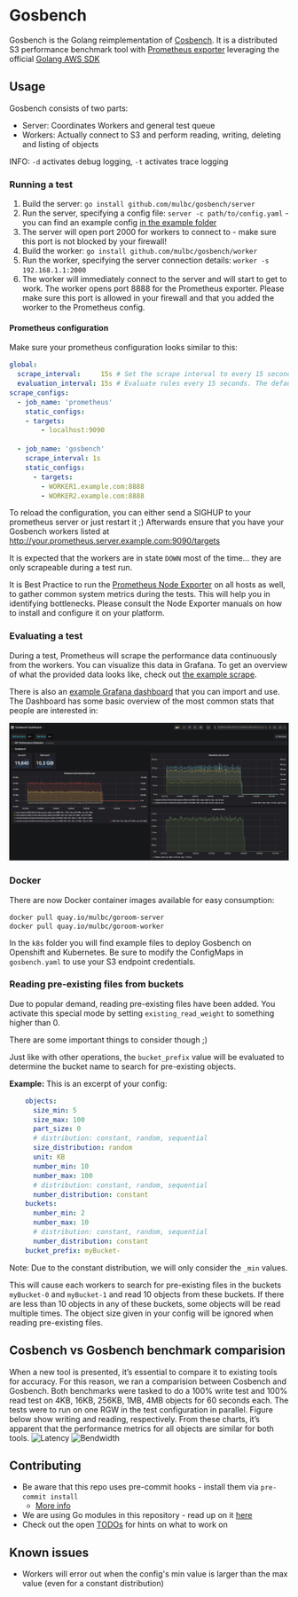# Gosbench

Gosbench is the Golang reimplementation of [Cosbench](https://github.com/intel-cloud/cosbench).
It is a distributed S3 performance benchmark tool with [Prometheus exporter](https://opencensus.io/exporters/supported-exporters/go/prometheus/) leveraging the official [Golang AWS SDK](https://aws.amazon.com/sdk-for-go/)

## Usage

Gosbench consists of two parts:

* Server: Coordinates Workers and general test queue
* Workers: Actually connect to S3 and perform reading, writing, deleting and listing of objects

INFO: `-d` activates debug logging, `-t` activates trace logging

### Running a test

1. Build the server: `go install github.com/mulbc/gosbench/server`
1. Run the server, specifying a config file: `server -c path/to/config.yaml` - you can find an example config [in the example folder](examples/example_config.yaml)
1. The server will open port 2000 for workers to connect to - make sure this port is not blocked by your firewall!
1. Build the worker: `go install github.com/mulbc/gosbench/worker`
1. Run the worker, specifying the server connection details: `worker -s 192.168.1.1:2000`
1. The worker will immediately connect to the server and will start to get to work.
The worker opens port 8888 for the Prometheus exporter. Please make sure this port is allowed in your firewall and that you added the worker to the Prometheus config.

#### Prometheus configuration

Make sure your prometheus configuration looks similar to this:

```yaml
global:
  scrape_interval:     15s # Set the scrape interval to every 15 seconds. Default is every 1 minute.
  evaluation_interval: 15s # Evaluate rules every 15 seconds. The default is every 1 minute.
scrape_configs:
  - job_name: 'prometheus'
    static_configs:
    - targets:
        - localhost:9090

  - job_name: 'gosbench'
    scrape_interval: 1s
    static_configs:
      - targets:
        - WORKER1.example.com:8888
        - WORKER2.example.com:8888
```

To reload the configuration, you can either send a SIGHUP to your prometheus server or just restart it ;)
Afterwards ensure that you have your Gosbench workers listed at http://your.prometheus.server.example.com:9090/targets

It is expected that the workers are in state `DOWN` most of the time... they are only scrapeable during a test run.

It is Best Practice to run the [Prometheus Node Exporter](https://github.com/prometheus/node_exporter) on all hosts as well, to gather common system metrics during the tests. This will help you in identifying bottlenecks. Please consult the Node Exporter manuals on how to install and configure it on your platform.

### Evaluating a test

During a test, Prometheus will scrape the performance data continuously from the workers.
You can visualize this data in Grafana. To get an overview of what the provided data looks like, check out [the example scrape](examples/example_prom_exporter.log).

There is also an [example Grafana dashboard](examples/grafana_dashboard.json) that you can import and use. The Dashboard has some basic overview of the most common stats that people are interested in:

![Gosbench Dashboard in action](examples/Gosbench_Dashboard.jpg)

### Docker

There are now Docker container images available for easy consumption:

```shell
docker pull quay.io/mulbc/goroom-server
docker pull quay.io/mulbc/goroom-worker
```

In the `k8s` folder you will find example files to deploy Gosbench on Openshift and Kubernetes.
Be sure to modify the ConfigMaps in `gosbench.yaml` to use your S3 endpoint credentials.

### Reading pre-existing files from buckets

Due to popular demand, reading pre-existing files have been added. You activate this special mode by setting `existing_read_weight` to something higher than 0.

There are some important things to consider though ;)

Just like with other operations, the `bucket_prefix` value will be evaluated to determine the bucket name to search for pre-existing objects.

**Example:** This is an excerpt of your config:

```yaml
    objects:
      size_min: 5
      size_max: 100
      part_size: 0
      # distribution: constant, random, sequential
      size_distribution: random
      unit: KB
      number_min: 10
      number_max: 100
      # distribution: constant, random, sequential
      number_distribution: constant
    buckets:
      number_min: 2
      number_max: 10
      # distribution: constant, random, sequential
      number_distribution: constant
    bucket_prefix: myBucket-
```

Note: Due to the constant distribution, we will only consider the `_min` values.

This will cause each workers to search for pre-existing files in the buckets `myBucket-0` and `myBucket-1` and read 10 objects from these buckets. If there are less than 10 objects in any of these buckets, some objects will be read multiple times. The object size given in your config will be ignored when reading pre-existing files.

## Cosbench vs Gosbench benchmark comparision
When a new tool is presented, it’s essential to compare it to existing tools for accuracy. For this reason, we ran a comparision between Cosbench and Gosbench. Both benchmarks were tasked to do a 100% write test and 100% read test on 4KB, 16KB, 256KB, 1MB, 4MB objects for 60 seconds each. The tests were to run on one RGW in the test configuration in parallel. Figure below show writing and reading, respectively. From these charts, it’s apparent that the performance metrics for all objects are similar for both tools. 
![Latency](example/Latency.png)
![Bendwidth](example/Bendwidth.png)

## Contributing

* Be aware that this repo uses pre-commit hooks - install them via `pre-commit install`
  * [More info](https://pre-commit.com/)
* We are using Go modules in this repository - read up on it [here](https://blog.golang.org/using-go-modules)
* Check out the open [TODOs](TODO.md) for hints on what to work on

## Known issues

* Workers will error out when the config's min value is larger than the max value (even for a constant distribution)
